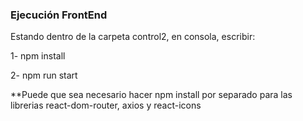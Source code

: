 ### Ejecución FrontEnd

Estando dentro de la carpeta control2, en consola, escribir:

1- npm install 

2- npm run start

**Puede que sea necesario hacer npm install por separado para las librerias react-dom-router, axios y react-icons
